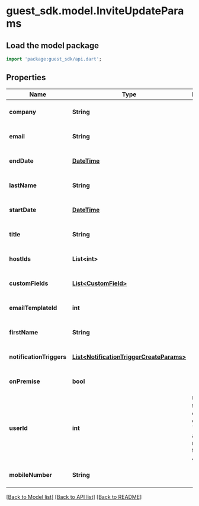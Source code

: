 # guest_sdk.model.InviteUpdateParams

## Load the model package
```dart
import 'package:guest_sdk/api.dart';
```

## Properties
Name | Type | Description | Notes
------------ | ------------- | ------------- | -------------
**company** | **String** |  | [optional] [default to null]
**email** | **String** |  | [optional] [default to null]
**endDate** | [**DateTime**](DateTime.md) |  | [optional] [default to null]
**lastName** | **String** |  | [optional] [default to null]
**startDate** | [**DateTime**](DateTime.md) |  | [optional] [default to null]
**title** | **String** |  | [optional] [default to null]
**hostIds** | **List&lt;int&gt;** |  | [optional] [default to []]
**customFields** | [**List&lt;CustomField&gt;**](CustomField.md) |  | [optional] [default to []]
**emailTemplateId** | **int** |  | [optional] [default to null]
**firstName** | **String** |  | [optional] [default to null]
**notificationTriggers** | [**List&lt;NotificationTriggerCreateParams&gt;**](NotificationTriggerCreateParams.md) |  | [optional] [default to []]
**onPremise** | **bool** |  | [optional] [default to null]
**userId** | **int** | Used for transfering ownership of an &#x60;Invite&#x60; to another member of the Account | [optional] [default to null]
**mobileNumber** | **String** |  | [optional] [default to null]

[[Back to Model list]](../README.md#documentation-for-models) [[Back to API list]](../README.md#documentation-for-api-endpoints) [[Back to README]](../README.md)


